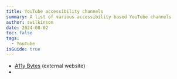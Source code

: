 ```yaml
---
title: YouTube accessibility channels
summary: A list of various accessibility based YouTube channels
author: swilkinson
date: 2024-08-02
toc: false
tags:
  - YouTube
isGuide: true
---
```

* [A11y Bytes](https://www.youtube.com/@A11yBytes) (external website)
*
